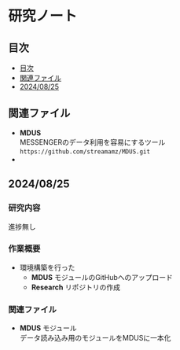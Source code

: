 # 研究ノート
## 目次
- [目次](#目次)
- [関連ファイル](#関連ファイル)
- [2024/08/25](#20240825)

## 関連ファイル
* __MDUS__  
    MESSENGERのデータ利用を容易にするツール 
    ```https://github.com/streamamz/MDUS.git```
* 

## 2024/08/25
### 研究内容
進捗無し
### 作業概要
* 環境構築を行った
  * __MDUS__ モジュールのGitHubへのアップロード
  * __Research__ リポジトリの作成
### 関連ファイル
* __MDUS__ モジュール   
  データ読み込み用のモジュールをMDUSに一本化